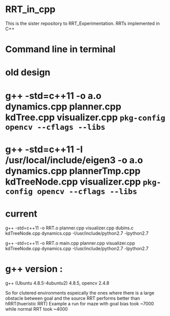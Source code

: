# RRT_in_cpp
This is the sister repository to RRT_Experimentation. RRTs implemented in C++  
# Command line in terminal
# old design
# g++ -std=c++11 -o a.o dynamics.cpp planner.cpp kdTree.cpp visualizer.cpp `pkg-config opencv --cflags --libs`
# g++ -std=c++11 -I /usr/local/include/eigen3 -o a.o dynamics.cpp plannerTmp.cpp kdTreeNode.cpp visualizer.cpp `pkg-config opencv --cflags --libs`

# current
g++ -std=c++11 -o RRT.o planner.cpp visualizer.cpp dubins.c kdTreeNode.cpp dynamics.cpp -I/usr/include/python2.7 -lpython2.7

g++ -std=c++11 -o RRT.o main.cpp planner.cpp visualizer.cpp kdTreeNode.cpp dynamics.cpp -I/usr/include/python2.7 -lpython2.7

# g++ version : 
g++ (Ubuntu 4.8.5-4ubuntu2) 4.8.5, opencv 2.4.8

So for clutered environments espeically the ones where there is a large obstacle between goal and the source RRT performs better than hRRT(hueristic RRT) Example a run for maze with goal bias took ~7000 while normal RRT took ~4000
